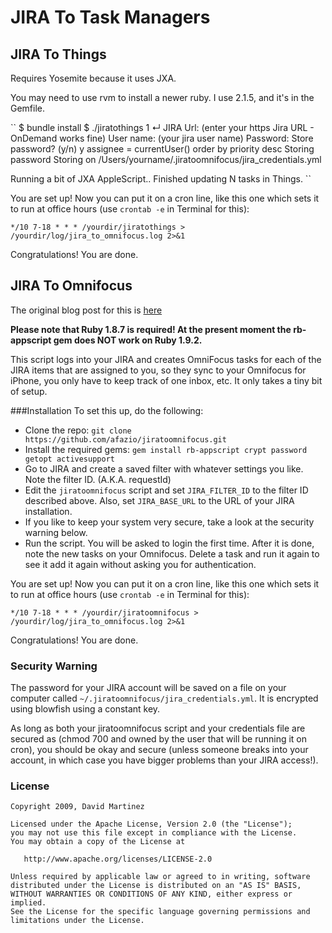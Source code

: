 # JIRA To Task Managers

## JIRA To Things

Requires Yosemite because it uses JXA.

You may need to use rvm to install a newer ruby. I use 2.1.5, and it's in the Gemfile.

``
$ bundle install
$ ./jiratothings                                                                                           1 ↵
JIRA Url: (enter your https Jira URL - OnDemand works fine)
User name: (your jira user name)
Password:
Store password? (y/n) y
assignee = currentUser() order by priority desc
Storing password
Storing on /Users/yourname/.jiratoomnifocus/jira_credentials.yml

Running a bit of JXA AppleScript..
Finished updating N tasks in Things.
``

You are set up! Now you can put it on a cron line, like this one which sets it to run at office
hours (use `crontab -e` in Terminal for this):

    */10 7-18 * * * /yourdir/jiratothings > /yourdir/log/jira_to_omnifocus.log 2>&1

Congratulations!  You are done.


## JIRA To Omnifocus

The original blog post for this is [here](http://www.hackerdude.com/2009/03/04/jira-to-omnifocus-script/)

__Please note that Ruby 1.8.7 is required!  At the present moment the rb-appscript gem does NOT work
on Ruby 1.9.2.__

This script logs into your JIRA and creates OmniFocus tasks for each of the JIRA items that are
assigned to you, so they sync to your Omnifocus for iPhone, you only have to keep track of one
inbox, etc. It only takes a tiny bit of setup.

###Installation
To set this up, do the following:

* Clone the repo: `git clone https://github.com/afazio/jiratoomnifocus.git`
* Install the required gems: `gem install rb-appscript crypt password getopt activesupport`
* Go to JIRA and create a saved filter with whatever settings you like. Note the filter
  ID. (A.K.A. requestId)
* Edit the `jiratoomnifocus` script and set `JIRA_FILTER_ID` to the filter ID described above.
  Also, set `JIRA_BASE_URL` to the URL of your JIRA installation.
* If you like to keep your system very secure, take a look at the security warning below.
* Run the script. You will be asked to login the first time. After it is done, note the new tasks on
  your Omnifocus. Delete a task and run it again to see it add it again without asking you for
  authentication.

You are set up! Now you can put it on a cron line, like this one which sets it to run at office
hours (use `crontab -e` in Terminal for this):

    */10 7-18 * * * /yourdir/jiratoomnifocus > /yourdir/log/jira_to_omnifocus.log 2>&1

Congratulations!  You are done.

### Security Warning
The password for your JIRA account will be saved on a file on your computer called
`~/.jiratoomnifocus/jira_credentials.yml`. It is encrypted using blowfish using a constant key.

As long as both your jiratoomnifocus script and your credentials file are secured as (chmod 700 and
owned by the user that will be running it on cron), you should be okay and secure (unless someone
breaks into your account, in which case you have bigger problems than your JIRA access!).

### License
    Copyright 2009, David Martinez
    
    Licensed under the Apache License, Version 2.0 (the "License");
    you may not use this file except in compliance with the License.
    You may obtain a copy of the License at
    
       http://www.apache.org/licenses/LICENSE-2.0
    
    Unless required by applicable law or agreed to in writing, software
    distributed under the License is distributed on an "AS IS" BASIS,
    WITHOUT WARRANTIES OR CONDITIONS OF ANY KIND, either express or implied.
    See the License for the specific language governing permissions and
    limitations under the License.
